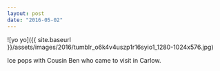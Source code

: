 ```yaml
---
layout: post
date: "2016-05-02"
---
```


![yo yo]({{ site.baseurl }}/assets/images/2016/tumblr_o6k4v4uszp1r16syio1_1280-1024x576.jpg)

Ice pops with Cousin Ben who came to visit in Carlow.
